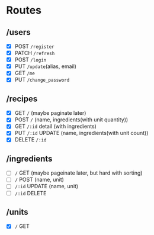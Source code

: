 # Routes
## /users
- [x] POST `/register`
- [x] PATCH `/refresh`
- [x] POST `/login`
- [x] PUT `/update`(alias, email)
- [x] GET `/me`
- [x] PUT `/change_password`
## /recipes
- [x] GET `/` (maybe paginate later)
- [x] POST `/` (name, ingredients(with unit quantity))
- [x] GET `/:id` detail (with ingredients)
- [x] PUT `/:id` UPDATE (name, ingredients(with unit count))
- [x] DELETE `/:id`
## /ingredients
- [ ] `/` GET (maybe pageinate later, but hard with sorting)
- [ ] `/` POST (name, unit)
- [ ] `/:id` UPDATE (name, unit)
- [ ] `/:id` DELETE
## /units
- [x] `/` GET

